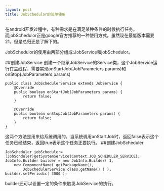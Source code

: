 ```yaml
---
layout: post
title: JobSchedulor的简单使用
---
```

在android开发过程中，有种需求是在满足某种条件的时候执行任务。  
而jobSchedulor正是google官方推荐的一种使用方式。虽然现在最低版本需要21。但是总归还是了解下的。  

JobSchedulor的使用由两部分组成:JobService和jobSchedulor。  

##创建JobService
创建一个继承JobService的Service类，这个JobService运行在主线程，需要实现onStartJob(JobParameters params)和onStop(JobParameters params)  

    public class JobSchedulerService extends JobService {
    	@Override
    	public boolean onStartJob(JobParameters params) {
        	return false;
    	}

    	@Override
    	public boolean onStopJob(JobParameters params) {
        	return false;
    	}
	}

这两个方法是用来给系统调用的。当系统调用onStartJob时，返回false表示这个任务已经结束，返回true表示这个任务正要执行。
##创建JobScheduler  

    JobScheduler jobScheduler=(JobSchduler)getSystemService(Context.JOB_SCHEDULER_SERVICE);
    JobInfo.Builder builder = new JobInfo.Builder( 1,
        new ComponentName( getPackageName(), 
            JobSchedulerService.class.getName() ) );
    builder.setPeriodic( 3000 );

builder还可以设置一定的条件来触发JobService的执行。

